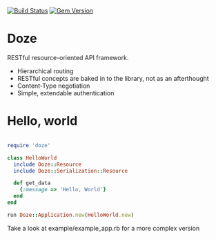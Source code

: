 [![Build Status](https://travis-ci.org/mediasp/doze.svg?branch=master)](https://travis-ci.org/mediasp/doze)
[![Gem Version](https://badge.fury.io/rb/doze.svg)](http://badge.fury.io/rb/doze)
# Doze

RESTful resource-oriented API framework.

 * Hierarchical routing
 * RESTful concepts are baked in to the library, not as an afterthought
 * Content-Type negotiation
 * Simple, extendable authentication

# Hello, world

``` ruby

require 'doze'

class HelloWorld
  include Doze::Resource
  include Doze::Serialization::Resource

  def get_data
    {:message => 'Hello, World'}
  end
end

run Doze::Application.new(HelloWorld.new)

```

Take a look at example/example_app.rb for a more complex version
